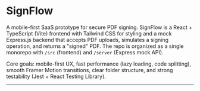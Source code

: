 # SignFlow

A mobile-first SaaS prototype for secure PDF signing. SignFlow is a React + TypeScript (Vite) frontend with Tailwind CSS for styling and a mock Express.js backend that accepts PDF uploads, simulates a signing operation, and returns a "signed" PDF. The repo is organized as a single monorepo with `/src` (frontend) and `/server` (Express mock API).

Core goals: mobile-first UX, fast performance (lazy loading, code splitting), smooth Framer Motion transitions, clear folder structure, and strong testability (Jest + React Testing Library).

---
